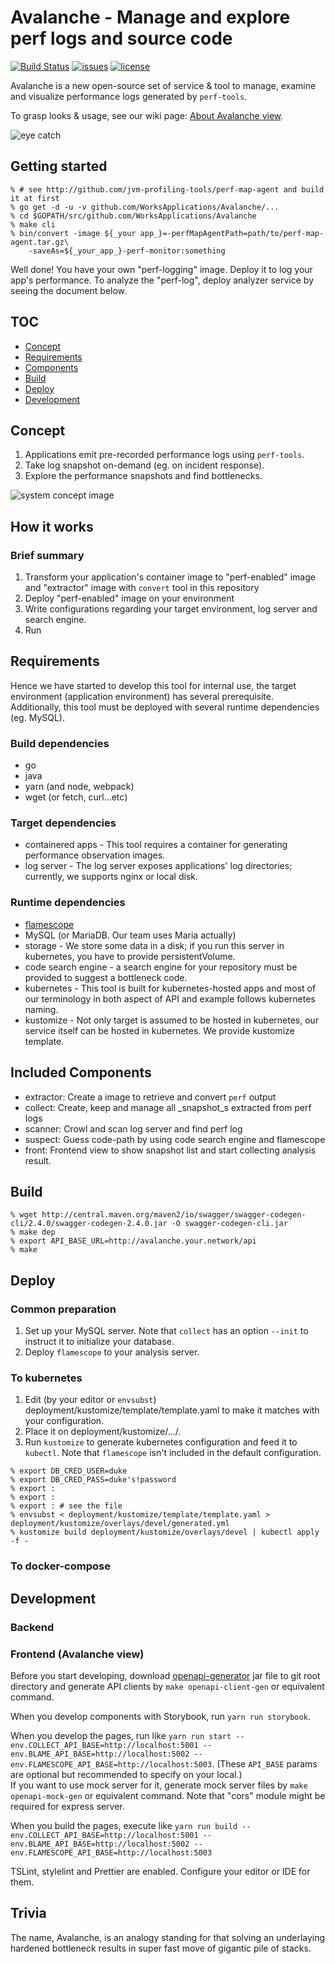 # Avalanche - Manage and explore perf logs and source code

[![Build Status](https://travis-ci.com/WorksApplications/Avalanche.svg?branch=master)](https://travis-ci.com/WorksApplications/Avalanche)
[![issues](https://img.shields.io/github/issues/WorksApplications/Avalanche.svg)](https://github.com/WorksApplications/Avalanche/issues)
[![license](https://img.shields.io/github/license/WorksApplications/Avalanche.svg)](http://www.apache.org/licenses/LICENSE-2.0)


Avalanche is a new open-source set of service & tool to manage, examine and visualize performance logs generated by `perf-tools`.

To grasp looks & usage, see our wiki page: [About Avalanche view](https://github.com/WorksApplications/Avalanche/wiki/About-Avalanche-view).

![eye catch](asset/top.png)

## Getting started

```
% # see http://github.com/jvm-profiling-tools/perf-map-agent and build it at first
% go get -d -u -v github.com/WorksApplications/Avalanche/...
% cd $GOPATH/src/github.com/WorksApplications/Avalanche
% make cli
% bin/convert -image ${_your app_}=-perfMapAgentPath=path/to/perf-map-agent.tar.gz\
    -saveAs=${_your_app_}-perf-monitor:something
```

Well done! You have your own "perf-logging" image. Deploy it to log your app's performance. To analyze the "perf-log", deploy analyzer service by seeing the document below.

## TOC

- [Concept](#concept)
- [Requirements](#requirements)
- [Components](#included-components)
- [Build](#build)
- [Deploy](#deploy)
- [Development](#development)

## Concept

1. Applications emit pre-recorded performance logs using `perf-tools`.
1. Take log snapshot on-demand (eg. on incident response).
1. Explore the performance snapshots and find bottlenecks.

![system concept image](asset/avalanche-scheme.svg)

## How it works

### Brief summary

1. Transform your application's container image to "perf-enabled" image and "extractor" image with `convert` tool in this repository
1. Deploy "perf-enabled" image on your environment
1. Write configurations regarding your target environment, log server and search engine.
1. Run

## Requirements

Hence we have started to develop this tool for internal use, the target environment (application environment) has several prerequisite.
Additionally, this tool must be deployed with several runtime dependencies (eg. MySQL).

### Build dependencies

- go
- java
- yarn (and node, webpack)
- wget (or fetch, curl...etc)

### Target dependencies

- containered apps - This tool requires a container for generating performance observation images.
- log server - The log server exposes applications' log directories; currently, we supports nginx or local disk.

### Runtime dependencies
- [flamescope](https://github.com/Netflix/flamescope)
- MySQL (or MariaDB. Our team uses Maria actually)
- storage - We store some data in a disk; if you run this server in kubernetes, you have to provide persistentVolume.
- code search engine - a search engine for your repository must be provided to suggest a bottleneck code.
- kubernetes - This tool is built for kubernetes-hosted apps and most of our terminology in both aspect of API and example follows kubernetes naming.
- kustomize - Not only target is assumed to be hosted in kubernetes, our service itself can be hosted in kubernetes. We provide kustomize template.

## Included Components

- extractor: Create a image to retrieve and convert `perf` output
- collect: Create, keep and manage all _snapshot_s extracted from perf logs
- scanner: Crowl and scan log server and find perf log
- suspect: Guess code-path by using code search engine and flamescope
- front: Frontend view to show snapshot list and start collecting analysis result.

## Build

```
% wget http://central.maven.org/maven2/io/swagger/swagger-codegen-cli/2.4.0/swagger-codegen-2.4.0.jar -O swagger-codegen-cli.jar
% make dep
% export API_BASE_URL=http://avalanche.your.network/api
% make
```

## Deploy

### Common preparation

1. Set up your MySQL server. Note that `collect` has an option `--init` to instruct it to initialize your database.
1. Deploy `flamescope` to your analysis server.

### To kubernetes

1. Edit (by your editor or `envsubst`) deployment/kustomize/template/template.yaml to make it matches with your configuration.
1. Place it on deployment/kustomize/.../.
1. Run `kustomize` to generate kubernetes configuration and feed it to `kubectl`. Note that `flamescope` isn't included in the default configuration.

```
% export DB_CRED_USER=duke
% export DB_CRED_PASS=duke's!password
% export :
% export :
% export : # see the file
% envsubst < deployment/kustomize/template/template.yaml > deployment/kustomize/overlays/devel/generated.yml
% kustomize build deployment/kustomize/overlays/devel | kubectl apply -f -

```

### To docker-compose

## Development

### Backend

### Frontend (Avalanche view)

Before you start developing, download [openapi-generator](https://github.com/openapitools/openapi-generator) jar file to git root directory and generate API clients by `make openapi-client-gen` or equivalent command.  

When you develop components with Storybook, run `yarn run storybook`.

When you develop the pages, run like `yarn run start --env.COLLECT_API_BASE=http://localhost:5001 --env.BLAME_API_BASE=http://localhost:5002 --env.FLAMESCOPE_API_BASE=http://localhost:5003`. (These `API_BASE` params are optional but recommended to specify on your local.)  
If you want to use mock server for it, generate mock server files by `make openapi-mock-gen` or equivalent command. Note that "cors" module might be required for express server.

When you build the pages, execute like `yarn run build --env.COLLECT_API_BASE=http://localhost:5001 --env.BLAME_API_BASE=http://localhost:5002 --env.FLAMESCOPE_API_BASE=http://localhost:5003`

TSLint, stylelint and Prettier are enabled. Configure your editor or IDE for them.

## Trivia

The name, Avalanche, is an analogy standing for that solving an underlaying hardened bottleneck results in super fast move of gigantic pile of stacks.
